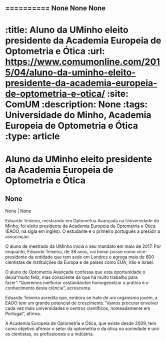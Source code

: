 
==========
None
None
None
---
:title: Aluno da UMinho eleito presidente da Academia Europeia de Optometria e Ótica
:url: https://www.comumonline.com/2015/04/aluno-da-uminho-eleito-presidente-da-academia-europeia-de-optometria-e-otica/
:site: ComUM
:description: None
:tags: Universidade do Minho, Academia Europeia de Optometria e Ótica
:type: article
==========


# **Aluno da UMinho eleito presidente da Academia Europeia de Optometria e Ótica**

## None

None | None

Eduardo Teixeira, mestrando em Optometria Avançada na Universidade do Minho, foi eleito presidente da Academia Europeia de Optometria e Ótica (EAOO, na sigla em inglês). O estudante é o primeiro português a presidir a associação.

O aluno de mestrado da UMinho inicia o seu mandato em maio de 2017. Por enquanto, Eduardo Teixeira, de 38 anos, vai tomar posse como vice-presidente da entidade que tem sede em Londres e agrega mais de 600 cientistas de instituições da Europa e de países como EUA, Irão e Israel.

O aluno de Optometria Avançada confessa que esta oportunidade o deixa“muito feliz, mas consciente de que há muito trabalho para fazer”.“Queremos melhorar osstandardse homogeneizar a prática e o conhecimento desta ciência”, acrescenta.

Eduardo Teixeira acredita que, embora se trate de um organismo jovem, a EAOO tem um grande potencial de crescimento.“Vamos procurar envolver cada vez mais universidades e centros científicos, nomeadamente em Portugal”, afirma.

A Academia Europeia de Optometria e Ótica, que existe desde 2009, tem como objetivo afirmar o setor da optometria e da ótica na sociedade e unir os cientistas, os profissionais e a indústria.

